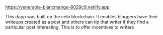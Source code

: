 https://venerable-blancmange-8029c9.netlify.app

This dapp was built on the celo blockchain. It enables bloggers have their writeups created as a post and others can tip that writer if they find a particular post interesting. This is to offer incentives to writers